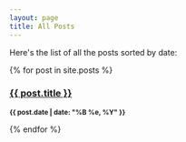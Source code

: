 ```yaml
---
layout: page
title: All Posts
---
```


Here's the list of all the posts sorted by date:

{% for post in site.posts %}
<h3><a href="{{ post.url }}">{{ post.title }}</a></h3>
<p><small><strong>{{ post.date | date: "%B %e, %Y" }}</strong></small></p>
{% endfor %}
